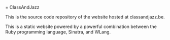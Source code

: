 = ClassAndJazz

This is the source code repository of the website hosted at classandjazz.be.

This is a static website powered by a powerful combination between the Ruby
programming language, Sinatra, and WLang.
